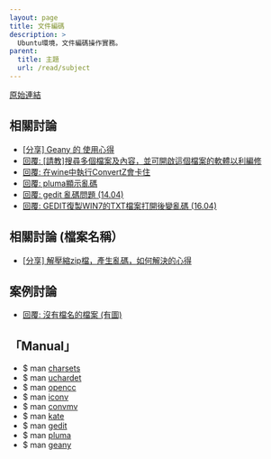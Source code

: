```yaml
---
layout: page
title: 文件編碼
description: >
  Ubuntu環境，文件編碼操作實務。
parent:
  title: 主題
  url: /read/subject
---
```


[原始連結](http://www.ubuntu-tw.org/modules/newbb/viewtopic.php?post_id=333558#forumpost333558)


## 相關討論

* [[分享] Geany 的 使用心得](http://www.ubuntu-tw.org/modules/newbb/viewtopic.php?post_id=326880#forumpost326880)
* [回覆: [請教]搜尋多個檔案及內容，並可開啟這個檔案的軟體以利編修](http://www.ubuntu-tw.org/modules/newbb/viewtopic.php?post_id=326776#forumpost326776)
* [回覆: 在wine中執行ConvertZ會卡住](http://www.ubuntu-tw.org/modules/newbb/viewtopic.php?post_id=330726#forumpost330726)
* [回覆: pluma顯示亂碼](http://www.ubuntu-tw.org/modules/newbb/viewtopic.php?post_id=330364#forumpost330364)
* [回覆: gedit 亂碼問題 (14.04)](http://www.ubuntu-tw.org/modules/newbb/viewtopic.php?post_id=318884#forumpost318884)
* [回覆: GEDIT復製WIN7的TXT檔案打開後變亂碼 (16.04)](https://www.ubuntu-tw.org/modules/newbb/viewtopic.php?post_id=354332#forumpost354332)


## 相關討論 (檔案名稱）

* [[分享] 解壓縮zip檔，產生亂碼，如何解決的心得](http://www.ubuntu-tw.org/modules/newbb/viewtopic.php?topic_id=91908)

## 案例討論

* [回覆: 沒有檔名的檔案 (有圖)](http://www.ubuntu-tw.org/modules/newbb/viewtopic.php?post_id=339572#forumpost339572)

## 「Manual」

* $ man [charsets](http://manpages.ubuntu.com/manpages/trusty/en/man7/charsets.7.html)
* $ man [uchardet](http://manpages.ubuntu.com/manpages/trusty/en/man1/uchardet.1.html)
* $ man [opencc](http://manpages.ubuntu.com/manpages/trusty/en/man1/opencc.1.html)
* $ man [iconv](http://manpages.ubuntu.com/manpages/trusty/en/man1/iconv.1.html)
* $ man [convmv](http://manpages.ubuntu.com/manpages/trusty/en/man1/convmv.1.html)
* $ man [kate](http://manpages.ubuntu.com/manpages/trusty/en/man1/kate.1.html)
* $ man [gedit](http://manpages.ubuntu.com/manpages/trusty/en/man1/gedit.1.html)
* $ man [pluma](http://manpages.ubuntu.com/manpages/utopic/en/man1/pluma.1.html)
* $ man [geany](http://manpages.ubuntu.com/manpages/trusty/en/man1/geany.1.html)
